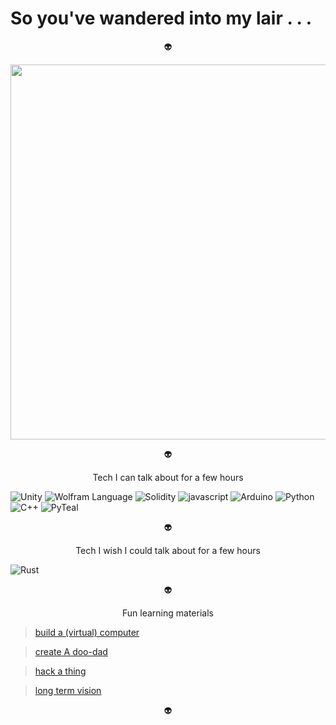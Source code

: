 # So you've wandered into my lair . . . 

<p align="center">
👽     
</p>

<p align="center">
  <img width="600em" src="https://github-profile-summary-cards.vercel.app/api/cards/profile-details?username=alienflip&theme=github_dark" />
</p>

<p align="center">
👽     
</p>

<p align="center">
Tech I can talk about for a few hours   
</p>

![Unity](https://img.shields.io/badge/unity-grey.svg?style=for-the-badge&logo=unity&logoColor=white)
![Wolfram Language](https://img.shields.io/badge/wolfram-red.svg?style=for-the-badge&logo=wolfram&logoColor=%23F7DF1E)
![Solidity](https://img.shields.io/badge/Solidity-%23363636.svg?style=for-the-badge&logo=solidity&logoColor=white)
![javascript](https://img.shields.io/badge/javascript-yellow.svg?style=for-the-badge&logo=javascript&logoColor=white)
![Arduino](https://img.shields.io/badge/Arduino-%23007ACC.svg?style=for-the-badge&logo=Arduino&logoColor=white)
![Python](https://img.shields.io/badge/python-3670A0?style=for-the-badge&logo=python&logoColor=ffdd54)
![C++](https://img.shields.io/badge/C++-%23000000.svg?style=for-the-badge&logo=C++&logoColor=white)
![PyTeal](https://img.shields.io/badge/teal-green.svg?style=for-the-badge&logo=teal&logoColor=white)

<p align="center">
👽     
</p>

<p align="center">
Tech I wish I could talk about for a few hours
</p>

![Rust](https://img.shields.io/badge/Rust-brown.svg?style=for-the-badge&logo=rust&logoColor=%23F7DF1E)

<p align="center">
👽     
</p>

<p align="center">
Fun learning materials   
</p>

> [build a (virtual) computer](https://www.nand2tetris.org/) 

> [create A doo-dad](https://learn.sparkfun.com/?_ga=2.92506973.1781630498.1648479078-1801607459.1648341636)

> [hack a thing](https://overthewire.org/wargames/)

> [long term vision](https://www.youtube.com/watch?v=j5a0jTc9S10&ab_channel=YourUncleMoe)

<p align="center">
👽     
</p>
